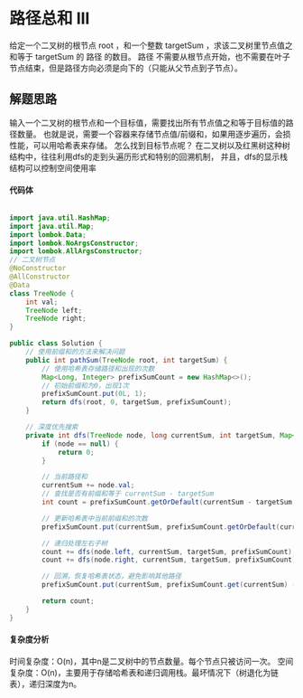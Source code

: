 # 路径总和 III
给定一个二叉树的根节点 root ，和一个整数 targetSum ，求该二叉树里节点值之和等于 targetSum 的 路径 的数目。
路径 不需要从根节点开始，也不需要在叶子节点结束，但是路径方向必须是向下的（只能从父节点到子节点）。

## 解题思路
输入一个二叉树的根节点和一个目标值，需要找出所有节点值之和等于目标值的路径数量。
    也就是说，需要一个容器来存储节点值/前缀和，如果用逐步遍历，会损性能，可以用哈希表来存储。
怎么找到目标节点呢？
    在二叉树以及红黑树这种树结构中，往往利用dfs的走到头遍历形式和特别的回溯机制，
    并且，dfs的显示栈结构可以控制空间使用率

#### 代码体

```java

import java.util.HashMap;
import java.util.Map;
import lombok.Data;
import lombok.NoArgsConstructor;
import lombok.AllArgsConstructor;
// 二叉树节点
@NoConstructor
@AllConstructor
@Data
class TreeNode {
    int val;
    TreeNode left;
    TreeNode right;
}

public class Solution {
    // 使用前缀和的方法来解决问题
    public int pathSum(TreeNode root, int targetSum) {
        // 使用哈希表存储路径和出现的次数
        Map<Long, Integer> prefixSumCount = new HashMap<>();
        // 初始前缀和为0，出现1次
        prefixSumCount.put(0L, 1);
        return dfs(root, 0, targetSum, prefixSumCount);
    }

    // 深度优先搜索
    private int dfs(TreeNode node, long currentSum, int targetSum, Map<Long, Integer> prefixSumCount) {
        if (node == null) {
            return 0;
        }

        // 当前路径和
        currentSum += node.val;
        // 查找是否有前缀和等于 currentSum - targetSum
        int count = prefixSumCount.getOrDefault(currentSum - targetSum, 0);

        // 更新哈希表中当前前缀和的次数
        prefixSumCount.put(currentSum, prefixSumCount.getOrDefault(currentSum, 0) + 1);

        // 递归处理左右子树
        count += dfs(node.left, currentSum, targetSum, prefixSumCount);
        count += dfs(node.right, currentSum, targetSum, prefixSumCount);

        // 回溯，恢复哈希表状态，避免影响其他路径
        prefixSumCount.put(currentSum, prefixSumCount.get(currentSum) - 1);

        return count;
    }
}
```

#### 复杂度分析
时间复杂度：O(n)，其中n是二叉树中的节点数量。每个节点只被访问一次。
空间复杂度：O(n)，主要用于存储哈希表和递归调用栈。最坏情况下（树退化为链表），递归深度为n。
